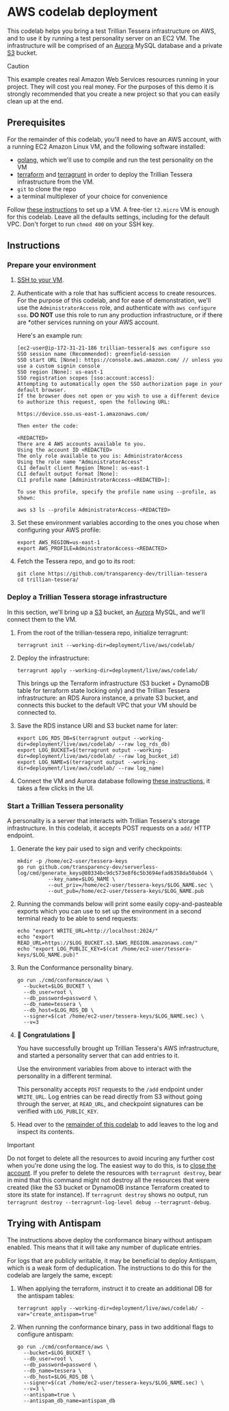 # AWS codelab deployment

This codelab helps you bring a test Trillian Tessera infrastructure on AWS, and
to use it by running a test personality server on an EC2 VM. The infrastructure 
will be comprised of an [Aurora](https://aws.amazon.com/rds/aurora/) MySQL
database and a private [S3](https://aws.amazon.com/s3/) bucket. 

> [!CAUTION]
> 
> This example creates real Amazon Web Services resources running in your
> project. They will cost you real money. For the purposes of this demo 
> it is strongly recommended that you create a new project so that you
> can easily clean up at the end.
 
## Prerequisites
For the remainder of this codelab, you'll need to have an AWS account,
with a running EC2 Amazon Linux VM, and the following software installed:

 - [golang](https://go.dev/doc/install), which we'll use to compile and
   run the test personality on the VM
 - [terraform](https://developer.hashicorp.com/terraform/tutorials/aws-get-started/install-cli)
   and [terragrunt](https://terragrunt.gruntwork.io/docs/getting-started/install/)
   in order to deploy the Trillian Tessera infrastructure from the VM.
 - `git` to clone the repo
 - a terminal multiplexer of your choice for convenience

Follow [these
instructions](https://docs.aws.amazon.com/AWSEC2/latest/UserGuide/EC2_GetStarted.html)
to set up a VM. A free-tier `t2.micro` VM is enough for this codelab. Leave all
the defaults settings, including for the default VPC. Don't forget to run
`chmod 400` on your SSH key.

## Instructions

 ### Prepare your environment
 1. [SSH to your VM](https://docs.aws.amazon.com/AWSEC2/latest/UserGuide/EC2_GetStarted.html#ec2-connect-to-instance).

 1. Authenticate with a role that has sufficient access to create resources.
    For the purpose of this codelab, and for ease of demonstration, we'll use the
    `AdministratorAccess` role, and authenticate with `aws configure sso`.
    **DO NOT** use this role to run any production infrastructure, or if there are
    *other
    services running on your AWS account.

    Here's an example run:
    ```
    [ec2-user@ip-172-31-21-186 trillian-tessera]$ aws configure sso
    SSO session name (Recommended): greenfield-session
    SSO start URL [None]: https://console.aws.amazon.com/ // unless you use a custom signin console
    SSO region [None]: us-east-1
    SSO registration scopes [sso:account:access]:
    Attempting to automatically open the SSO authorization page in your default browser.
    If the browser does not open or you wish to use a different device to authorize this request, open the following URL:
    
    https://device.sso.us-east-1.amazonaws.com/
    
    Then enter the code:
    
    <REDACTED>
    There are 4 AWS accounts available to you.
    Using the account ID <REDACTED>
    The only role available to you is: AdministratorAccess
    Using the role name "AdministratorAccess"
    CLI default client Region [None]: us-east-1
    CLI default output format [None]:
    CLI profile name [AdministratorAccess-<REDACTED>]:
    
    To use this profile, specify the profile name using --profile, as shown:
    
    aws s3 ls --profile AdministratorAccess-<REDACTED>
    ```

 1. Set these environment variables according to the ones you chose when configuring
    your AWS profile:
    ```
    export AWS_REGION=us-east-1
    export AWS_PROFILE=AdministratorAccess-<REDACTED>
    ```

 1. Fetch the Tessera repo, and go to its root:
    ```
    git clone https://github.com/transparency-dev/trillian-tessera
    cd trillian-tessera/
    ```

### Deploy a Trillian Tessera storage infrastructure
In this section, we'll bring up a [S3](https://aws.amazon.com/s3/) bucket, an
[Aurora](https://aws.amazon.com/rds/aurora/) MySQL, and we'll connect them to the
VM.

 1. From the root of the trillian-tessera repo, initialize terragrunt:
    ```
    terragrunt init --working-dir=deployment/live/aws/codelab/
    ```

 1. Deploy the infrastructure:
    ```
    terragrunt apply --working-dir=deployment/live/aws/codelab/
    ```
    This brings up the Terraform infrastructure (S3 bucket + DynamoDB table for
    terraform state locking only) and the Trillian Tessera infrastructure: an
    RDS Aurora instance, a private S3 bucket, and connects this bucket to the
    default VPC that your VM should be connected to.

 1. Save the RDS instance URI and S3 bucket name for later:
    ```
    export LOG_RDS_DB=$(terragrunt output --working-dir=deployment/live/aws/codelab/ --raw log_rds_db)
    export LOG_BUCKET=$(terragrunt output --working-dir=deployment/live/aws/codelab/ --raw log_bucket_id)
    export LOG_NAME=$(terragrunt output --working-dir=deployment/live/aws/codelab/ --raw log_name)
    ```
 
1. Connect the VM and Aurora database following [these instructions](https://docs.aws.amazon.com/AWSEC2/latest/UserGuide/tutorial-ec2-rds-option1.html#option1-task3-connect-ec2-instance-to-rds-database),
   it takes a few clicks in the UI.

### Start a Trillian Tessera personality
A personality is a server that interacts with Trillian Tessera's storage
infrastructure. In this codelab, it accepts POST requests on a `add/` HTTP
endpoint.

 1. Generate the key pair used to sign and verify checkpoints:
    ```
    mkdir -p /home/ec2-user/tessera-keys
    go run github.com/transparency-dev/serverless-log/cmd/generate_keys@80334bc9dc573e8f6c5b3694efad6358da50abd4 \
              --key_name=$LOG_NAME \
              --out_priv=/home/ec2-user/tessera-keys/$LOG_NAME.sec \
              --out_pub=/home/ec2-user/tessera-keys/$LOG_NAME.pub
    ```

 1. Running the commands below will print some easily copy-and-pasteable exports
 which you can use to set up the environment in a second terminal ready to be
 able to send requests:
    ```
    echo "export WRITE_URL=http://localhost:2024/"
    echo "export READ_URL=https://$LOG_BUCKET.s3.$AWS_REGION.amazonaws.com/"
    echo "export LOG_PUBLIC_KEY=$(cat /home/ec2-user/tessera-keys/$LOG_NAME.pub)"
    ```

 1. Run the Conformance personality binary.
    ```
    go run ./cmd/conformance/aws \
      --bucket=$LOG_BUCKET \
      --db_user=root \
      --db_password=password \
      --db_name=tessera \
      --db_host=$LOG_RDS_DB \
      --signer=$(cat /home/ec2-user/tessera-keys/$LOG_NAME.sec) \
      --v=3
    ```

 1. 🎉 **Congratulations** 🎉

    You have successfully brought up Trillian Tessera's
    AWS infrastructure, and started a personality server that can add entries to it.

    Use the environment variables from above to interact with the personality in a different terminal.

    This personality accepts `POST` requests to the `/add` endpoint under `WRITE_URL`.
    Log entries can be read directly from S3 without going through the server,
    at `READ_URL`, and checkpoint signatures can be verified with `LOG_PUBLIC_KEY`.

 1. Head over to the [remainder of this codelab](https://github.com/transparency-dev/trillian-tessera/tree/main/cmd/conformance#codelab)
    to add leaves to the log and inspect its contents.

> [!IMPORTANT]  
> Do not forget to delete all the resources to avoid incuring any further cost
> when you're done using the log. The easiest way to do this, is to [close the account](https://docs.aws.amazon.com/accounts/latest/reference/manage-acct-closing.html).
> If you prefer to delete the resources with `terragrunt destroy`, bear in mind
> that this command might not destroy all the resources that were created (like
> the S3 bucket or DynamoDB instance Terraform created to store its state for
> instance). If `terragrunt destroy` shows no output, run
> `terragrunt destroy --terragrunt-log-level debug --terragrunt-debug`.

## Trying with Antispam

The instructions above deploy the conformance binary without antispam enabled.
This means that it will take any number of duplicate entries.

For logs that are publicly writable, it may be beneficial to deploy Antispam, which is a weak form of deduplication.
The instructions to do this for the codelab are largely the same, except:

 1. When applying the terraform, instruct it to create an additional DB for the antispam tables:
    ```
    terragrunt apply --working-dir=deployment/live/aws/codelab/ -var="create_antispam=true"
    ```
 1. When running the conformance binary, pass in two additional flags to configure antispam:
    ```
    go run ./cmd/conformance/aws \
      --bucket=$LOG_BUCKET \
      --db_user=root \
      --db_password=password \
      --db_name=tessera \
      --db_host=$LOG_RDS_DB \
      --signer=$(cat /home/ec2-user/tessera-keys/$LOG_NAME.sec) \
      --v=3 \
      --antispam=true \
      --antispam_db_name=antispam_db
    ```
